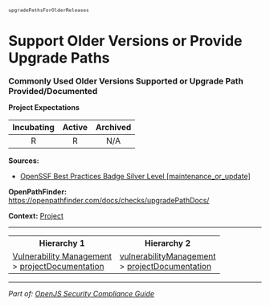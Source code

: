 <span style="font-size:0.8em;"><code>upgradePathsForOlderReleases</code></span>  
# Support Older Versions or Provide Upgrade Paths


<span style="font-size:1.15em;"><b>Commonly Used Older Versions Supported or Upgrade Path Provided/Documented</b></span>

**Project Expectations**

<div align="center">

| Incubating | Active | Archived |
|:-----------:|:--------:|:----------:|
| R | R | N/A |

</div>




**Sources:**
- [OpenSSF Best Practices Badge Silver Level [maintenance_or_update]](https://www.bestpractices.dev/en/criteria)

**OpenPathFinder:** https://openpathfinder.com/docs/checks/upgradePathDocs/

**Context:** [Project](../context-Project.md)



---

<table>
<tr>
  <th align="center">Hierarchy 1</th>
  <th align="center">Hierarchy 2</th>
</tr>
<tr>
  <td>
    <a href="../Vulnerability Management">Vulnerability Management</a><br> > 
    <a href="../projectDocumentation">projectDocumentation</a>
  </td>
  <td>
    <a href="../vulnerabilityManagement">vulnerabilityManagement</a><br> >
    <a href="../projectDocumentation">projectDocumentation</a>
  </td>
</tr>
</table>

---

*Part of: [OpenJS Security Compliance Guide](../README.md)* 